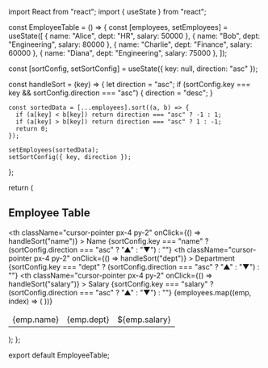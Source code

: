 import React from "react";
import { useState } from "react";

const EmployeeTable = () => {
  const [employees, setEmployees] = useState([
    { name: "Alice", dept: "HR", salary: 50000 },
    { name: "Bob", dept: "Engineering", salary: 80000 },
    { name: "Charlie", dept: "Finance", salary: 60000 },
    { name: "Diana", dept: "Engineering", salary: 75000 },
  ]);

  const [sortConfig, setSortConfig] = useState({ key: null, direction: "asc" });

  const handleSort = (key) => {
    let direction = "asc";
    if (sortConfig.key === key && sortConfig.direction === "asc") {
      direction = "desc";
    }

    const sortedData = [...employees].sort((a, b) => {
      if (a[key] < b[key]) return direction === "asc" ? -1 : 1;
      if (a[key] > b[key]) return direction === "asc" ? 1 : -1;
      return 0;
    });

    setEmployees(sortedData);
    setSortConfig({ key, direction });
  };

  return (
    <div className="p-6">
      <h2 className="text-xl font-semibold mb-4">Employee Table</h2>
      <table className="min-w-full border border-gray-300 rounded-lg shadow">
        <thead className="bg-gray-200">
          <tr>
            <th
              className="cursor-pointer px-4 py-2"
              onClick={() => handleSort("name")}
            >
              Name {sortConfig.key === "name" ? (sortConfig.direction === "asc" ? "▲" : "▼") : ""}
            </th>
            <th
              className="cursor-pointer px-4 py-2"
              onClick={() => handleSort("dept")}
            >
              Department {sortConfig.key === "dept" ? (sortConfig.direction === "asc" ? "▲" : "▼") : ""}
            </th>
            <th
              className="cursor-pointer px-4 py-2"
              onClick={() => handleSort("salary")}
            >
              Salary {sortConfig.key === "salary" ? (sortConfig.direction === "asc" ? "▲" : "▼") : ""}
            </th>
          </tr>
        </thead>
        <tbody>
          {employees.map((emp, index) => (
            <tr key={index} className="text-center border-t hover:bg-gray-100 transition">
              <td className="px-4 py-2">{emp.name}</td>
              <td className="px-4 py-2">{emp.dept}</td>
              <td className="px-4 py-2">${emp.salary}</td>
            </tr>
          ))}
        </tbody>
      </table>
    </div>
  );
};

export default EmployeeTable;
